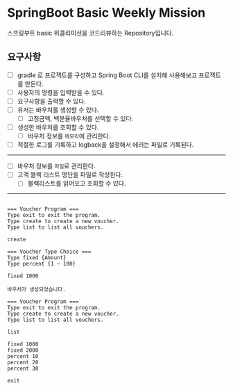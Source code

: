 # SpringBoot Basic Weekly Mission
스프링부트 basic 위클리미션을 코드리뷰하는 Repository입니다.

## 요구사항
- [ ] gradle 로 프로젝트를 구성하고 Spring Boot CLI를 설치해 사용해보고 프로젝트를 만든다.
- [ ] 사용자의 명령을 입력받을 수 있다.
- [ ] 요구사항을 출력할 수 있다.
- [ ] 유저는 바우처를 생성할 수 있다.
  - [ ] 고정금액, 백분율바우처를 선택할 수 있다.
- [ ] 생성한 바우처를 조회할 수 있다.
  - [ ] 바우처 정보를 `메모리`에 관리한다.
- [ ] 적절한 로그를 기록하고 logback을 설정해서 에러는 파일로 기록된다.
---
- [ ] 바우처 정보를 `파일`로 관리한다.
- [ ] 고객 블랙 리스트 명단을 파일로 작성한다.
  - [ ] 블랙리스트를 읽어오고 조회할 수 있다.

---
```shell

=== Voucher Program ===
Type exit to exit the program.
Type create to create a new voucher.
Type list to list all vouchers.

create

=== Voucher Type Choice ===
Type fixed {Amount}
Type percent {1 ~ 100}

fixed 1000

바우처가 생성되었습니다.

=== Voucher Program ===
Type exit to exit the program.
Type create to create a new voucher.
Type list to list all vouchers.

list

fixed 1000
fixed 2000
percent 10
percent 20
percent 30

exit

```
